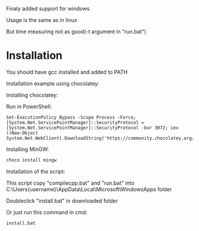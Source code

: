 
Finaly added support for windows

Usage is the same as in linux

But time measuring not as good(-t argument in "run.bat")

# Installation
You should have gcc installed and added to PATH

Installation example using chocolatey:

Installing chocolatey:

Run in PowerShell:

```
Set-ExecutionPolicy Bypass -Scope Process -Force; [System.Net.ServicePointManager]::SecurityProtocol = [System.Net.ServicePointManager]::SecurityProtocol -bor 3072; iex ((New-Object System.Net.WebClient).DownloadString('https://community.chocolatey.org/install.ps1'))
```
Installing MinGW:
```bash
choco install mingw
```

Installation of the script:

This script copy "compilecpp.bat" and "run.bat" into C:\Users\{username}\AppData\Local\Microsoft\WindowsApps folder

Doubleclick "install.bat" in downloaded folder

Or just run this command in cmd:
```bash
install.bat
```
